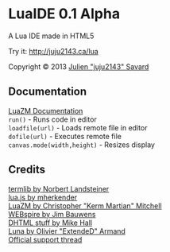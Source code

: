 LuaIDE 0.1 Alpha
================
A Lua IDE made in HTML5

Try it: http://juju2143.ca/lua

Copyright © 2013 [Julien "juju2143" Savard](http://juju2143.ca)

Documentation
-------------
[LuaZM Documentation](http://prizm.cemetech.net/index.php/LuaZM_Reference) 
<br/>`run()` - Runs code in editor
<br/>`loadfile(url)` - Loads remote file in editor
<br/>`dofile(url)` - Executes remote file
<br/>`canvas.mode(width,height)` - Resizes display

Credits
-------
[termlib by Norbert Landsteiner](http://www.masswerk.at/termlib/)
<br/>[lua.js by mherkender](https://github.com/mherkender/lua.js)
<br/>[LuaZM by Christopher "Kerm Martian" Mitchell](http://cemetech.net/)
<br/>[WEBspire by Jim Bauwens](http://bwns.be/jim/WEBspire/editor.html)
<br/>[DHTML stuff by Mike Hall](http://www.brainjar.com/)
<br/>[Luna by Olivier "ExtendeD" Armand](http://www.ticalc.org/archives/files/fileinfo/441/44113.html)
<br/>[Official support thread](http://www.omnimaga.org/index.php?topic=15762)
